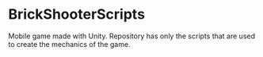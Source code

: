 # BrickShooterScripts

Mobile game made with Unity.
Repository has only the scripts that are used to create the mechanics of the game.
